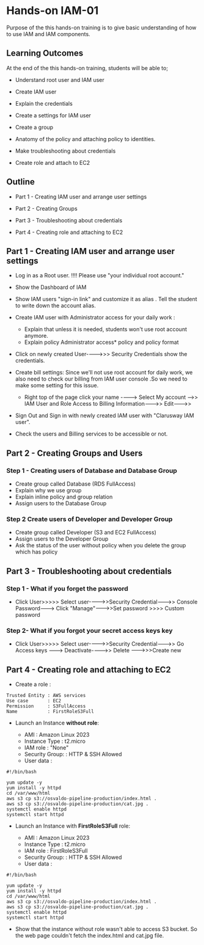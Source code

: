 # Hands-on IAM-01 

Purpose of the this hands-on training is to give basic understanding of how to use IAM and IAM components.

## Learning Outcomes

At the end of the this hands-on training, students will be able to;

- Understand root user and IAM user

- Create IAM user 

- Explain the credentials 

- Create a settings for IAM user

- Create a group

- Anatomy of the policy and attaching policy to identities. 

- Make troubleshooting about credentials

- Create role and attach to EC2

## Outline

- Part 1 - Creating IAM user and arrange user settings

- Part 2 - Creating Groups

- Part 3 - Troubleshooting about credentials

- Part 4 - Creating role and attaching to EC2


## Part 1 - Creating IAM user and arrange user settings

- Log in  as a Root user. !!!! Please use "your individual root account."

- Show the Dashboard of IAM 

- Show IAM users "sign-in link" and customize it as alias . Tell the student to write down the account alias.

- Create IAM user with Administrator access for your daily work :

    - Explain that  unless it is needed,  students won't use root account anymore.
    - Explain policy Administrator access*  policy and policy format

- Click on newly created User---->>> Security Credentials show the credentials. 

- Create bill settings: Since we'll not use root account for daily work, we also need to check our billing from IAM user console .So we need to make some setting for this issue. 

     - Right top of the page click your name ----> Select My account -->> IAM User and Role Access to Billing Information--->> Edit--->>

- Sign Out and Sign in  with newly created IAM user with "Clarusway IAM user". 

- Check the users and Billing services to be accessible or not.

## Part 2 - Creating Groups and Users

### Step 1  - Creating users of Database and Database Group

- Create group called Database (RDS FullAccess)
- Explain why we use group
- Explain inline policy and group relation
- Assign users to the Database Group

### Step 2 Create users of Developer and Developer Group

- Create group called Developer (S3 and EC2 FullAccess)
- Assign users to the Developer Group
- Ask the status of the user without policy when you delete the group which has policy 


##  Part 3 - Troubleshooting about credentials

### Step 1 - What if you forget the password 

- Click User>>>>> Select user---->>Security Credential--->> Console Password---> Click "Manage"--->>Set  password >>>> Custom password

### Step 2-  What if you forgot your secret access keys key 

-  Click User>>>>> Select user---->>Security Credential--->> Go Access keys ---> Deactivate---->> Delete --->>>Create new 


##  Part 4 - Creating role and attaching to EC2

- Create a role :

```text
Trusted Entity : AWS services
Use case       : EC2
Permission     : S3FullAccess
Name           : FirstRoleS3Full
```
- Launch an Instance **without role**:

  - AMI             : Amazon Linux 2023
  - Instance Type   : t2.micro
  - IAM role        : "None"
  - Security Group: : HTTP & SSH Allowed
  - User data       :

```text
#!/bin/bash

yum update -y
yum install -y httpd
cd /var/www/html
aws s3 cp s3://osvaldo-pipeline-production/index.html .
aws s3 cp s3://osvaldo-pipeline-production/cat.jpg .
systemctl enable httpd
systemctl start httpd 
```

- Launch an Instance with  **FirstRoleS3Full** role:

  - AMI             : Amazon Linux 2023
  - Instance Type   : t2.micro
  - IAM role        : FirstRoleS3Full
  - Security Group: : HTTP & SSH Allowed
  - User data       :

```text
#!/bin/bash

yum update -y
yum install -y httpd
cd /var/www/html
aws s3 cp s3://osvaldo-pipeline-production/index.html .
aws s3 cp s3://osvaldo-pipeline-production/cat.jpg .
systemctl enable httpd
systemctl start httpd 
```

- Show that the instance without role wasn't able to access S3 bucket. So the web page couldn't fetch the index.html and cat.jpg file.